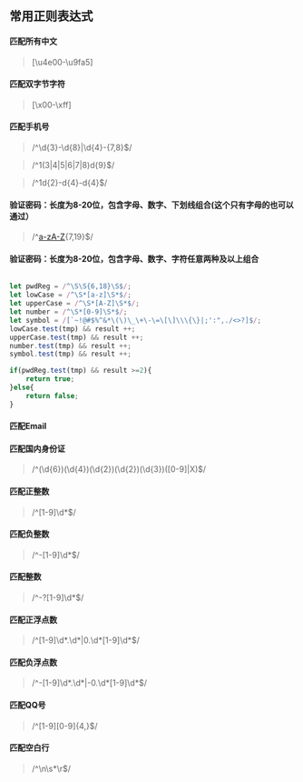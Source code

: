 ## 常用正则表达式

#### 匹配所有中文

> 	[\u4e00-\u9fa5]

#### 匹配双字节字符

> 	[\x00-\xff]

#### 匹配手机号

> 	/^\d{3}-\d{8}|\d{4}-\{7,8}$/

> 	/^1(3|4|5|6|7|8)d{9}$/ 

> 	/^1d{2}-d{4}-d{4}$/ 

#### 验证密码：长度为8-20位，包含字母、数字、下划线组合(这个只有字母的也可以通过）

> 	/^[a-zA-Z]([a-zA-Z]|\d|_){7,19}$/

#### 验证密码：长度为8-20位，包含字母、数字、字符任意两种及以上组合

```js

let pwdReg = /^\S\S{6,18}\S$/;
let lowCase = /^\S*[a-z]\S*$/;
let upperCase = /^\S*[A-Z]\S*$/;
let number = /^\S*[0-9]\S*$/;
let symbol = /[`~!@#$%^&*\(\)\_\+\-\=\[\]\\\{\}|;':",./<>?]$/;
lowCase.test(tmp) && result ++;
upperCase.test(tmp) && result ++;
number.test(tmp) && result ++;
symbol.test(tmp) && result ++;

if(pwdReg.test(tmp) && result >=2){
    return true;
}else{
    return false;
}

```

#### 匹配Email

#### 匹配国内身份证

>   /^(\d{6})(\d{4})(\d{2})(\d{2})(\d{3})([0-9]|X)$/


#### 匹配正整数

>   /^[1-9]\d*$/


#### 匹配负整数

> /^-[1-9]\d*$/



#### 匹配整数

>   /^-?[1-9]\d*$/

#### 匹配正浮点数

> /^[1-9]\d*\.\d*|0\.\d*[1-9]\d*$/

#### 匹配负浮点数

> /^-[1-9]\d*\.\d*|-0\.\d*[1-9]\d*$/

#### 匹配QQ号

>  /^[1-9][0-9]{4,}$/

#### 匹配空白行

> /^\n\s*\r$/

